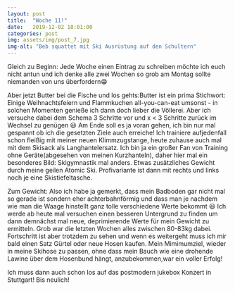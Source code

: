 ```yaml
---
layout: post
title:  "Woche 11!"
date:   2019-12-02 18:01:00
categories: post
img: assets/img/post_7.jpg
img-alt: "Beb squattet mit Ski Ausrüstung auf den Schultern"
---
```


Gleich zu Beginn: Jede Woche einen Eintrag zu schreiben möchte ich euch nicht antun und ich denke alle zwei Wochen so grob am Montag sollte niemanden von uns überfordern😁

Aber jetzt Butter bei die Fische und los gehts:Butter ist ein prima Stichwort: Einige Weihnachtsfeiern und Flammkuchen all-you-can-eat umsonst - in solchen Momenten genieße ich dann doch lieber die Völlerei. Aber ich versuche dabei dem Schema 3 Schritte vor und x < 3 Schritte zurück im Wechsel zu genügen 😃 Am Ende soll es ja voran gehen, ich bin nur mal gespannt ob ich die gesetzten Ziele auch erreiche! Ich trainiere aufjedenfall schon fleißig mit meiner neuen Klimmzugstange, heute zuhause auch mal mit dem Skisack als Langhantelersatz. Ich bin ja ein großer Fan von Training ohne Geräte(abgesehen von meinen Kurzhanteln), daher hier mal ein besonderes Bild: Skigymnastik mal anders. Etwas zusätzliches Gewicht durch meine geilen Atomic Ski. Profivariante ist dann mit rechts und links noch je eine Skistiefeltasche.

Zum Gewicht: Also ich habe ja gemerkt, dass mein Badboden gar nicht mal so gerade ist sondern eher achterbahnförmig und dass man je nachdem wie man die Waage hinstellt ganz tolle verschiedene Werte bekommt 😃 Ich werde ab heute mal versuchen einen besseren Untergrund zu finden um dann demnächst mal neue, deprimierende Werte für mein Gewicht zu ermitteln. Grob war die letzten Wochen alles zwischen 80-83kg dabei.
Fortschritt ist aber trotzdem zu sehen und wenn es weitergeht muss ich mir bald einen Satz Gürtel oder neue Hosen kaufen. Mein Mimimumziel, wieder in meine Skihose zu passen, ohne dass mein Bauch wie eine drohende Lawine über dem Hosenbund hängt, anzubekommen,war ein voller Erfolg!

Ich muss dann auch schon los auf das postmodern jukebox Konzert in Stuttgart! Bis neulich!